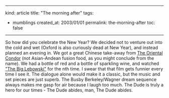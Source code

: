 -----
kind: article
title: "The morning after"
tags:
- mumblings
created_at: 2003/01/01
permalink: the-morning-after
toc: false
-----

<p>So how did you celebrate the New Year? We decided not to venture out into the cold and wet (Oxford is also curiously dead at New Year), and instead planned an evening in. We got a great Chinese take-away from <a href="http://www.oriental-condor.co.uk/" title="Great Chinese food">The Oriental Condor</a> (not Asian-Andean fusion food, as you might conclude from the name). We had a bottle of red and a bottle of sparkling wine, and watched <a href="http://www.thedudeshouse.com/firstpage.php" title="The Dude's House">"The Big Lebowski"</a> for the nth time. I swear that that film gets funnier every time I see it. The dialogue alone would make it a classic, but the music and set pieces are just superb. The Busby Berkeley/Wagner dream sequence always makes me gasp for air because I laugh too much. The Dude is truly a hero for our times - The Dude abides, man, The Dude abides.</p>


